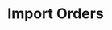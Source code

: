 ---
title: Import Orders
type: endpoint
category: 639ba2628407100061f5faac
slug: import-orders
parentDoc: 639ba2658407100061f5fab8
hidden: false
order: 6
---